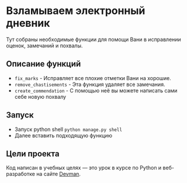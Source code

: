 # Взламываем электронный дневник

Тут собраны необходимые функции для помощи Вани в исправлении оценок, замечаний и похвалы.

## Описание функций

- `fix_marks` - Исправляет все плохие отметки Вани на хорошие.
- `remove_chastisements` - Эта функция удаляет все замечания.
- `create_commendation` - С помощью неё вы можете написать сами себе новую похвалу

## Запуск

- Запуск python shell `python manage.py shell`
- Далее вставить подходящую функцию

## Цели проекта

Код написан в учебных целях — это урок в курсе по Python и веб-разработке на сайте [Devman](https://dvmn.org).

